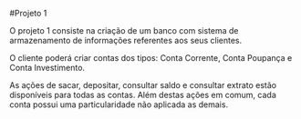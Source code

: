 #Projeto 1

O projeto 1 consiste na criação de um banco com sistema de armazenamento de informações referentes aos seus clientes.

O cliente poderá criar contas dos tipos: Conta Corrente, Conta Poupança e Conta Investimento.

As ações de sacar, depositar, consultar saldo e consultar extrato estão disponíveis para todas as contas. 
Além destas ações em comum, cada conta possui uma particularidade não aplicada as demais.  